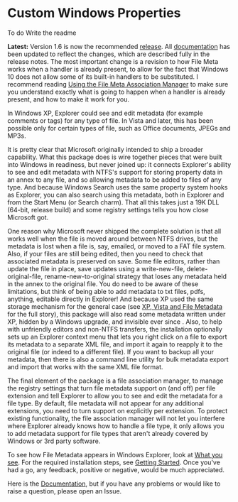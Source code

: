 # Custom Windows Properties

To do Write the readme

**Latest:** Version 1.6 is now the recommended [release](../../releases/tag/v1.6). All [documentation](../../wiki) has been updated to reflect the changes, which are described fully in the release notes. The most important change is a revision to how
File Meta works when a handler is already present, to allow for the fact that Windows 10 does not allow some of its built-in handlers to be substituted. I recommend reading [Using the File Meta Association Manager](../../wiki/Using-the-File-Meta-Association-Manager) to make sure you understand exactly what is going to happen when a handler is already present, and how to make it work for you.

In Windows XP, Explorer could see and edit metadata (for example comments or tags) for any type of file. In Vista and later, this has been possible only for certain types of file, such as Office documents, JPEGs and MP3s. 

It is pretty clear that Microsoft originally intended to ship a broader capability. What this package does is wire together pieces that were built into Windows in readiness, but never joined up: it connects Explorer's ability to see and edit metadata with NTFS's support for storing property data in an annex to any file, and so allowing metadata to be added to files of any type.  And because Windows Search uses the same property system hooks as Explorer, you can also search using this metadata, both in Explorer and from the Start Menu (or Search charm).  That all this takes just a 19K DLL (64-bit, release build) and some registry settings tells you how close Microsoft got. 

One reason why Microsoft never shipped the complete solution is that all works well when the file is moved around between NTFS drives, but the metadata is lost when a file is, say, emailed, or moved to a FAT file system.  Also, if your files are still being edited, then you need to check that associated metadata is preserved on save.  Some file editors, rather than update the file in place, save updates using a write-new-file, delete-original-file, rename-new-to-original strategy that loses any metadata held in the annex to the original file.  You do need to be aware of these limitations, but think of being able to add metadata to txt files, pdfs, anything, editable directly in Explorer!  And because XP used the same storage mechanism for the general case (see [XP, Vista and File Metadata](../../wiki/XP,-Vista-and-File-Metadata) for the full story), this package will also read some metadata written under XP, hidden by a Windows upgrade, and invisible ever since .  Also, to help with unfriendly editors and non-NTFS transfers, the installation optionally sets up an Explorer context menu that lets you right click on a file to export its metadata to a separate XML file, and import it again to reapply it to the original file (or indeed to a different file).  If you want to backup all your metadata, then there is also a command line utility for bulk metadata export and import that works with the same XML file format.

The final element of the package is a file association manager, to manage the registry settings that turn file metadata support on (and off) per file extension and tell Explorer to allow you to see and edit the metadata for a file type.  By default, file metadata will not appear for any additional extensions, you need to turn support on explicitly per extension. To protect existing functionality, the file association manager will not let you interfere where Explorer already knows how to handle a file type, it only allows you to add metadata support for file types that aren't already covered by Windows or 3rd party software.  

To see how File Metadata appears in Windows Explorer, look at [What you see](../../wiki/What-you-see).  For the required installation steps, see [Getting Started](../../wiki/Getting-Started).    Once you've had a go, any feedback, positive or negative, would be much appreciated.

Here is the [Documentation](../../wiki), but if you have any problems or would like to raise a question, please open an Issue.



